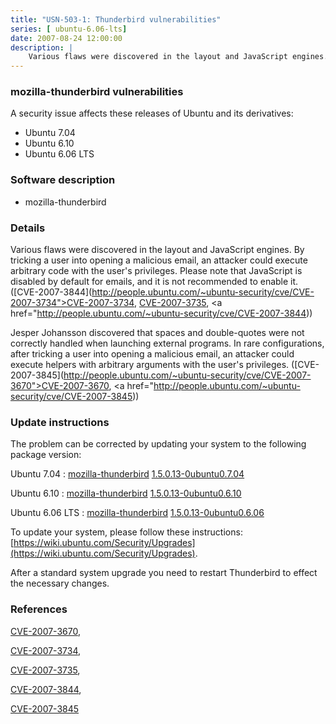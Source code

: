 ```yaml
---
title: "USN-503-1: Thunderbird vulnerabilities"
series: [ ubuntu-6.06-lts]
date: 2007-08-24 12:00:00
description: |
    Various flaws were discovered in the layout and JavaScript engines. By tricking a user into opening a malicious email, an attacker could execute arbitrary code with the user&#39;s privileges. Please note that JavaScript is disabled by default for emails, and it is not recommended to enable it. ([CVE-2007-3844](http://people.ubuntu.com/~ubuntu-security/cve/CVE-2007-3734">CVE-2007-3734</a>, <a href="http://people.ubuntu.com/~ubuntu-security/cve/CVE-2007-3735">CVE-2007-3735</a>, <a href="http://people.ubuntu.com/~ubuntu-security/cve/CVE-2007-3844))
--- 
```

 
 


### mozilla-thunderbird vulnerabilities

A security issue affects these releases of Ubuntu and its derivatives:

* Ubuntu 7.04
* Ubuntu 6.10
* Ubuntu 6.06 LTS

### Software description

* mozilla-thunderbird 

### Details

Various flaws were discovered in the layout and JavaScript engines. By tricking a user into opening a malicious email, an attacker could execute arbitrary code with the user&#39;s privileges. Please note that JavaScript is disabled by default for emails, and it is not recommended to enable it. ([CVE-2007-3844](http://people.ubuntu.com/~ubuntu-security/cve/CVE-2007-3734">CVE-2007-3734</a>, <a href="http://people.ubuntu.com/~ubuntu-security/cve/CVE-2007-3735">CVE-2007-3735</a>, <a href="http://people.ubuntu.com/~ubuntu-security/cve/CVE-2007-3844))

Jesper Johansson discovered that spaces and double-quotes were not correctly handled when launching external programs. In rare configurations, after tricking a user into opening a malicious email, an attacker could execute helpers with arbitrary arguments with the user&#39;s privileges. ([CVE-2007-3845](http://people.ubuntu.com/~ubuntu-security/cve/CVE-2007-3670">CVE-2007-3670</a>, <a href="http://people.ubuntu.com/~ubuntu-security/cve/CVE-2007-3845)) 

### Update instructions

The problem can be corrected by updating your system to the following package version:

Ubuntu 7.04
 : [mozilla-thunderbird](https://launchpad.net/ubuntu/+source/mozilla-thunderbird) <span> [1.5.0.13-0ubuntu0.7.04](https://launchpad.net/ubuntu/+source/mozilla-thunderbird/1.5.0.13-0ubuntu0.7.04) </span> 

Ubuntu 6.10
 : [mozilla-thunderbird](https://launchpad.net/ubuntu/+source/mozilla-thunderbird) <span> [1.5.0.13-0ubuntu0.6.10](https://launchpad.net/ubuntu/+source/mozilla-thunderbird/1.5.0.13-0ubuntu0.6.10) </span> 

Ubuntu 6.06 LTS
 : [mozilla-thunderbird](https://launchpad.net/ubuntu/+source/mozilla-thunderbird) <span> [1.5.0.13-0ubuntu0.6.06](https://launchpad.net/ubuntu/+source/mozilla-thunderbird/1.5.0.13-0ubuntu0.6.06) </span> 

To update your system, please follow these instructions: [https://wiki.ubuntu.com/Security/Upgrades](https://wiki.ubuntu.com/Security/Upgrades).

After a standard system upgrade you need to restart Thunderbird to effect the necessary changes. 

### References

 
 [CVE-2007-3670](http://people.ubuntu.com/~ubuntu-security/cve/CVE-2007-3670), 

 [CVE-2007-3734](http://people.ubuntu.com/~ubuntu-security/cve/CVE-2007-3734), 

 [CVE-2007-3735](http://people.ubuntu.com/~ubuntu-security/cve/CVE-2007-3735), 

 [CVE-2007-3844](http://people.ubuntu.com/~ubuntu-security/cve/CVE-2007-3844), 

 [CVE-2007-3845](http://people.ubuntu.com/~ubuntu-security/cve/CVE-2007-3845)
 

